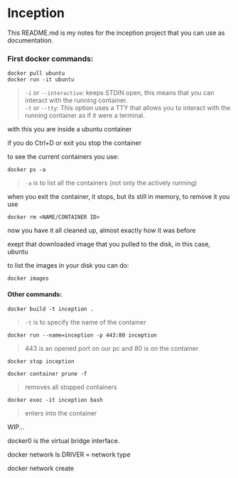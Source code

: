 # Inception
This README.md is my notes for the inception project that you can use as documentation.

### First docker commands:
```
docker pull ubuntu
docker run -it ubuntu
```
> `-i` or `--interactive`: keeps STDIN open, this means that you can interact with the running container.  
`-t` or `--tty`: This option uses a TTY that allows you to interact with the running container as if it were a terminal.

with this you are inside a ubuntu container

if you do Ctrl+D or exit you stop the container

to see the current containers you use:

`docker ps -a`
> `-a` is to list all the containers (not only the actively running)

when you exit the container, it stops, but its still in memory, to remove it you use

`docker rm <NAME/CONTAINER ID>`

now you have it all cleaned up, almost exactly how it was before

exept that downloaded image that you pulled to the disk, in this case, ubuntu

to list the images in your disk you can do:

`docker images`

#### Other commands:

`docker build -t inception .`
> `-t` is to specify the name of the container

`docker run --name=inception -p 443:80 inception`
> 443 is an opened port on our pc and 80 is on the container

`docker stop inception`

`docker container prune -f`
> removes all stopped containers

`docker exec -it inception bash`
> enters into the container

WIP...

docker0 is the virtual bridge interface.

docker network ls
DRIVER = network type

docker network create <name>
